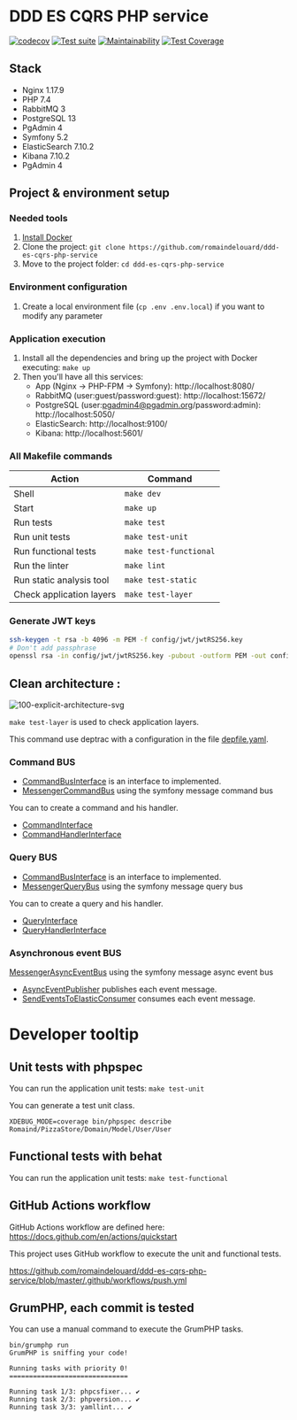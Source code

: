 # DDD ES CQRS PHP service

[![codecov](https://codecov.io/gh/romaindelouard/ddd-es-cqrs-php-service/branch/master/graph/badge.svg?token=PJ7P1ON7UH)](https://codecov.io/gh/romaindelouard/ddd-es-cqrs-php-service)
[![Test suite](https://github.com/romaindelouard/ddd-es-cqrs-php-service/workflows/Test%20Suite/badge.svg?branch=master)](https://github.com/romaindelouard/ddd-es-cqrs-php-service/actions/workflows/test-suite.yml?query=branch%3Amaster)
[![Maintainability](https://api.codeclimate.com/v1/badges/040180137dbcbdcb0d5f/maintainability)](https://codeclimate.com/github/romaindelouard/ddd-es-cqrs-php-service/maintainability)
[![Test Coverage](https://api.codeclimate.com/v1/badges/040180137dbcbdcb0d5f/test_coverage)](https://codeclimate.com/github/romaindelouard/ddd-es-cqrs-php-service/test_coverage)

## Stack

- Nginx 1.17.9
- PHP 7.4
- RabbitMQ 3
- PostgreSQL 13
- PgAdmin 4
- Symfony 5.2
- ElasticSearch 7.10.2
- Kibana 7.10.2
- PgAdmin 4

## Project & environment setup

### Needed tools

1. [Install Docker](https://www.docker.com/get-started)
2. Clone the project: `git clone https://github.com/romaindelouard/ddd-es-cqrs-php-service`
3. Move to the project folder: `cd ddd-es-cqrs-php-service`

### Environment configuration

1. Create a local environment file (`cp .env .env.local`) if you want to modify any parameter

### Application execution

1. Install all the dependencies and bring up the project with Docker executing: `make up`
2. Then you'll have all this services:
   - App (Nginx -> PHP-FPM -> Symfony): http://localhost:8080/
   - RabbitMQ (user:guest/password:guest): http://localhost:15672/
   - PostgreSQL (user:pgadmin4@pgadmin.org/password:admin): http://localhost:5050/
   - ElasticSearch: http://localhost:9100/
   - Kibana: http://localhost:5601/

### All Makefile commands

| Action                   | Command                |
| ------------------------ | ---------------------- |
| Shell                    | `make dev`             |
| Start                    | `make up`              |
| Run tests                | `make test`            |
| Run unit tests           | `make test-unit`       |
| Run functional tests     | `make test-functional` |
| Run the linter           | `make lint`            |
| Run static analysis tool | `make test-static`     |
| Check application layers | `make test-layer`      |

### Generate JWT keys

```bash
ssh-keygen -t rsa -b 4096 -m PEM -f config/jwt/jwtRS256.key
# Don't add passphrase
openssl rsa -in config/jwt/jwtRS256.key -pubout -outform PEM -out config/jwt/jwtRS256.key.pub
```

## Clean architecture :

![100-explicit-architecture-svg](https://user-images.githubusercontent.com/181649/107484965-6e478200-6b83-11eb-833c-fda0492680f6.png)

`make test-layer` is used to check application layers.

This command use deptrac with a configuration in the file [depfile.yaml](depfile.yaml).

### Command BUS

- [CommandBusInterface](src/Application/Command/CommandBusInterface.php) is an interface to implemented.
- [MessengerCommandBus](src/Infrastructure/Shared/Bus/Command/MessengerCommandBus.php) using the symfony message command bus

You can to create a command and his handler.

- [CommandInterface](src/Application/Command/CommandInterface.php)
- [CommandHandlerInterface](src/Application/Command/CommandHandlerInterface.php)

### Query BUS

- [CommandBusInterface](src/Application/Query/QueryBusInterface.php) is an interface to implemented.
- [MessengerQueryBus](src/Infrastructure/Shared/Bus/Query/MessengerQueryBus.php) using the symfony message query bus

You can to create a query and his handler.

- [QueryInterface](src/Application/Query/QueryInterface.php)
- [QueryHandlerInterface](src/Application/Query/QueryHandlerInterface.php)

### Asynchronous event BUS

[MessengerAsyncEventBus](src/Infrastructure/Shared/Bus/AsyncEvent/MessengerAsyncEventBus.php) using the symfony message async event bus

- [AsyncEventPublisher](src/Infrastructure/Shared/Event/Publisher/AsyncEventPublisher.php) publishes each event message.
- [SendEventsToElasticConsumer](src/Infrastructure/Shared/Event/Consumer/SendEventsToElasticConsumer.php) consumes each event message.

# Developer tooltip

## Unit tests with phpspec

You can run the application unit tests: `make test-unit`

You can generate a test unit class.

```
XDEBUG_MODE=coverage bin/phpspec describe Romaind/PizzaStore/Domain/Model/User/User
```

## Functional tests with behat

You can run the application unit tests: `make test-functional`

## GitHub Actions workflow

GitHub Actions workflow are defined here: https://docs.github.com/en/actions/quickstart

This project uses GitHub workflow to execute the unit and functional tests.

https://github.com/romaindelouard/ddd-es-cqrs-php-service/blob/master/.github/workflows/push.yml

## GrumPHP, each commit is tested

You can use a manual command to execute the GrumPHP tasks.

```
bin/grumphp run
GrumPHP is sniffing your code!

Running tasks with priority 0!
==============================

Running task 1/3: phpcsfixer... ✔
Running task 2/3: phpversion... ✔
Running task 3/3: yamllint... ✔
```
